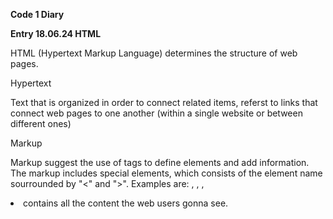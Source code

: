 **Code 1 Diary** 

**Entry 18.06.24 HTML**

HTML (Hypertext Markup Language) determines the structure of web pages.

Hypertext 

Text that is organized in order to connect related items, referst to links that connect web pages to one another (within a single website or between different ones)

Markup

Markup suggest the use of tags to define elements and add information. The markup includes special elements, which consists of the element name sourrounded by "<" and ">". Examples are: <head>, <body>, <canvas>, <audio>, <title>, <img>, <nav> etc.

Language 

Syntax refers to the rules and principles to write a correct code. Semantic means that the tags convey (transfer, provide, vermitteln) the actual meaning of what they are used for. 

Tags

You have opening tags (<ElementName>) and closing tags (</ElementName>). In between the two tags the content is written. Both tags and the content form an element. It is possible to put an element inside another element. Tags are used to define different types of content on a webpage. 
Different categories of tags:
- structure tags for the overall structure of the webpage 
- image tags
- formatting tags to change font, color etc. of the shown text 
- navigation tags to define connections with other resources 
- input (form) tags to collect information and enable input 
- audio and viedeo tags 
- style and programming tags to define the program 
- meta tags for non-visible information 

For further information about tags and their use:

https://www.tutorialstonight.com/html-tags-list-with-examples?utm_content=cmp-true
https://webcode.tools/


Attributes

Attributes contain extra information about the element or adjust their behavior.
<ElementName AttributeName="value"> 
For further information about attributes and their elements:
https://developer.mozilla.org/en-US/docs/Web/HTML/Attributes 

Void elements

These elements does not contain any inner content or closing tags, beacause they do not wrap content to affect it, for example images. 

Form element

AIt's an element that is used to collect user#s information. 

The structure of an html document

1. <!DOCTYPE html> a required preamble to make sure the doc behaves correctly.
2. <html> </html> this element wraps the content of the entire pages (root element).
3. <head></head> it contains all the stuff i want to include on the html page, but isn't the content the viewers gonna see.
3. <meta charset="utf-8"> this element sets the character the doc should use (UTF-8 includes the majority of most characters of written languages). 
4. <meta name="viewport" content="width=device-width"> ensures the page renders at the width of viewport.
5. <title></title> sets the title of the page.
6. <body></body> contains all the content the web users gonna see. 

